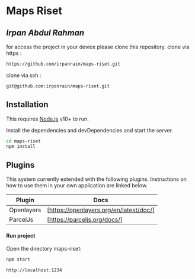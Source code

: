 # Maps Riset
## _Irpan Abdul Rahman_

for access the project in your device please clone this repository.
clone via https :
```sh
https://github.com/irpanrain/maps-riset.git
```
clone via ssh :
```sh
git@github.com:irpanrain/maps-riset.git
```

## Installation

This requires [Node.js](https://nodejs.org/) v10+ to run.

Install the dependencies and devDependencies and start the server.

```sh
cd maps-riset
npm install
```

## Plugins

This system currently extended with the following plugins.
Instructions on how to use them in your own application are linked below.

| Plugin | Docs |
| ------ | ------ |
| Openlayers | [https://openlayers.org/en/latest/doc/] |
| ParcelJs | [https://parceljs.org/docs/] |

#### Run project

Open the directory maps-riset:

```sh
npm start
```

```sh
http://localhost:1234
```


[//]: # (These are reference links used in the body of this note and get stripped out when the markdown processor does its job. There is no need to format nicely because it shouldn't be seen. Thanks SO - http://stackoverflow.com/questions/4823468/store-comments-in-markdown-syntax)

[https://openlayers.org/en/latest/doc/]: <https://openlayers.org/en/latest/doc/>
[https://parceljs.org/docs/]: <https://parceljs.org/docs/>
